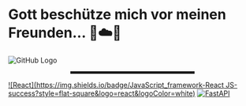 # Gott beschütze mich vor meinen Freunden... 🙏☁️🚀

![GitHub Logo](https://github.com/md5-loki/media_/blob/main/bannerName.png)

<div align="center">
  <hr width="50%" style="height: 5px;">
</div>

[![React](https://img.shields.io/badge/JavaScript_framework-React JS-success?style=flat-square&logo=react&logoColor=white)](https://vuejs.org/)
[![FastAPI](https://img.shields.io/badge/Python_framework-DJango-teal?style=flat-square&logo=python&logoColor=white)](https://fastapi.tiangolo.com/)

<!---
md5-loki/md5-loki is a ✨ special ✨ repository because its `README.md` (this file) appears on your GitHub profile.
You can click the Preview link to take a look at your changes.
--->
